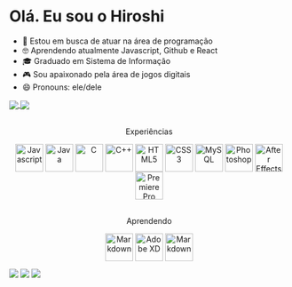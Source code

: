 # Olá. Eu sou o Hiroshi
- 🔭 Estou em busca de atuar na área de programação
- 🤓 Aprendendo atualmente Javascript, Github e React
- 🎓 Graduado em Sistema de Informação
- 🎮 Sou apaixonado pela área de jogos digitais
- 😄 Pronouns: ele/dele

<div>
  <a href="https://github.com/nhiroshihashimoto">
</div>
  
  
<a href="https://github.com/nhiroshihashimoto">
  <img align="center" src="https://github-readme-stats.vercel.app/api?username=nhiroshihashimoto&include_all_commits&count_private=true&show_icons=true&theme=highcontrast&bg_color=20,988181,625353,1c1717&title_color=ff5454&icon_color=ff5454&hide_border=true&hide_title=true&border_radius=15&locale=pt-br" />
</a>
<a href="https://github.com/nhiroshihashimoto">
  <img align="center" src="https://github-readme-stats.vercel.app/api/top-langs/?username=nhiroshihashimoto&layout=compact&langs_count=5&show_icons=true&bg_color=20,988181,625353,1c1717&title_color=ff5454&text_color=ffffff&icon_color=ff5454&hide_border=true&border_radius=15" />
</a>
  
  
<div align="center" style="display: inline_block"><br>
  
  Experiências
  
  <a href="https://github.com/nhiroshihashimoto/module_smartmath"><img align="center" alt="Javascript" height="50" width="50" src="https://cdn.jsdelivr.net/gh/devicons/devicon/icons/javascript/javascript-original.svg"></a>
  <a href="https://www.linkedin.com/in/hiroshihashimoto"><img align="center" alt="Java" height="50" width="50" src="https://cdn.jsdelivr.net/gh/devicons/devicon/icons/java/java-original.svg"></a>
  <a href="https://www.linkedin.com/in/hiroshihashimoto"><img align="center" alt="C" height="50" width="50" src="https://cdn.jsdelivr.net/gh/devicons/devicon/icons/c/c-original.svg"></a>
  <a href="https://www.linkedin.com/in/hiroshihashimoto"><img align="center" alt="C++" height="50" width="50" src="https://cdn.jsdelivr.net/gh/devicons/devicon/icons/cplusplus/cplusplus-original.svg"></a>
  <a href="https://github.com/nhiroshihashimoto/calculator/tree/main"><img align="center" alt="HTML5" height="50" width="50" src="https://cdn.jsdelivr.net/gh/devicons/devicon/icons/html5/html5-original.svg"></a>
  <a href="https://github.com/nhiroshihashimoto/calculator/tree/main"><img align="center" alt="CSS3" height="50" width="50" src="https://cdn.jsdelivr.net/gh/devicons/devicon/icons/css3/css3-original.svg"></a>
  <a href="https://www.linkedin.com/in/hiroshihashimoto"><img align="center" alt="MySQL" height="50" width="50" src="https://cdn.jsdelivr.net/gh/devicons/devicon/icons/mysql/mysql-original-wordmark.svg"></a>
  <a href="https://www.linkedin.com/in/hiroshihashimoto"><img align="center" alt="Photoshop" height="50" width="50" src="https://cdn.jsdelivr.net/gh/devicons/devicon/icons/photoshop/photoshop-line.svg"></a>
  <a href="https://www.linkedin.com/in/hiroshihashimoto"><img align="center" alt="After Effects" height="50" width="50" src="https://cdn.jsdelivr.net/gh/devicons/devicon/icons/aftereffects/aftereffects-original.svg"></a>
  <a href="https://www.linkedin.com/in/hiroshihashimoto"><img align="center" alt="Premiere Pro" height="50" width="50" src="https://cdn.jsdelivr.net/gh/devicons/devicon/icons/premierepro/premierepro-original.svg"></a>
  
  ##
  
  Aprendendo
  
  <a href="https://www.linkedin.com/in/hiroshihashimoto"><img align="center" alt="Markdown" height="50" width="50" src="https://cdn.jsdelivr.net/gh/devicons/devicon/icons/react/react-original.svg"></a>
  <a href="https://www.linkedin.com/in/hiroshihashimoto"><img align="center" alt="Adobe XD" height="50" width="50" src="https://cdn.jsdelivr.net/gh/devicons/devicon/icons/xd/xd-line.svg"></a>
  <a href="https://www.linkedin.com/in/hiroshihashimoto"><img align="center" alt="Markdown" height="50" width="50" src="https://d33wubrfki0l68.cloudfront.net/f1f475a6fda1c2c4be4cac04033db5c3293032b4/513a4/assets/images/markdown-mark-white.svg"></a>
  
</div>
  
<div style="display: inline_block">
  <a href="https://www.linkedin.com/in/hiroshihashimoto/"><img src="https://img.shields.io/badge/LinkedIn-0077B5?style=for-the-badge&logo=linkedin&logoColor=white"></a>
  <a href="mailto:hiroshi.hisako@gmail.com"><img src="https://img.shields.io/badge/Gmail-D14836?style=for-the-badge&logo=gmail&logoColor=white"></a>
  <img src="https://img.shields.io/github/followers/nhiroshihashimoto.svg?style=social&label=Follow&maxAge=2592000">
</div>
